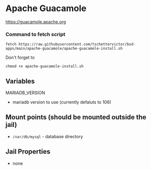 # Apache Guacamole
https://guacamole.apache.org

### Command to fetch script
```
fetch https://raw.githubusercontent.com/tschettervictor/bsd-apps/main/apache-guacamole/apache-guacamole-install.sh
```

Don't forget to
```
chmod +x apache-guacamole-install.sh
```

## Variables

MARIADB_VERSION
  - mariadb version to use (currently defaluts to 106)

## Mount points (should be mounted outside the jail)
  - `/var/db/mysql` - database directory

## Jail Properties
  - none
